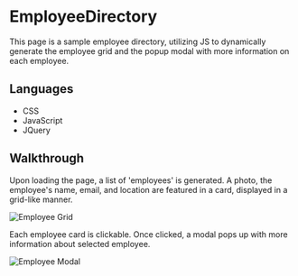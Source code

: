 # EmployeeDirectory
This page is a sample employee directory, utilizing JS to dynamically generate the employee grid and the popup modal with more information on each employee.

## Languages
- CSS
- JavaScript
- JQuery

## Walkthrough
Upon loading the page, a list of 'employees' is generated. A photo, the employee's name, email, and location are featured in a card, displayed in a grid-like manner. 

![Employee Grid](https://drive.google.com/thumbnail?id=AKGpihaH81hIkZ2JqjKsqO_DSJMIPlXffT-tUrvueL98MQJWyrmMyMLFTcrf5r4O1yfIvKT_8ZD02hFUWeUWS-JDjcjAG26kQJjofQ=w2708-h1916-rw-v1&sz=w600)


Each employee card is clickable. Once clicked, a modal pops up with more information about selected employee.

![Employee Modal](https://drive.google.com/thumbnail?id=1kcq0J5LRRcaEEOCP8AiSp67BKVXtlvGa&sz=600)


